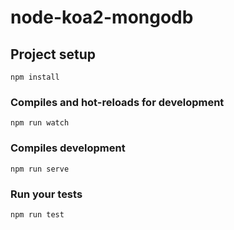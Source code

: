 # node-koa2-mongodb

## Project setup
```
npm install
```

### Compiles and hot-reloads for development
```
npm run watch
```

### Compiles development
```
npm run serve
```

### Run your tests
```
npm run test
```